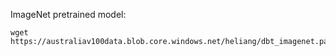 ImageNet pretrained model:
```
wget https://australiav100data.blob.core.windows.net/heliang/dbt_imagenet.params
```
